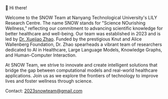 👋 Hi there!

Welcome to the SNOW Team at Nanyang Technological University's LILY Research Centre. The name SNOW stands for "Science NOurishing Wellness," reflecting our commitment to advancing scientific knowledge for better healthcare and well-being. Our team was established in 2023 and is led by [Dr. Xuejiao Zhao](https://zxjwudi.github.io/xuejiaozhao/). Funded by the prestigious Knut and Alice Wallenberg Foundation, Dr. Zhao spearheads a vibrant team of researchers dedicated to AI in Healthcare, Large Language Models, Knowledge Graphs, and Human-Computer Interaction.

At SNOW Team, we strive to innovate and create intelligent solutions that bridge the gap between computational models and real-world healthcare applications. Join us as we explore the frontiers of technology to improve lives and foster wellness through science.

Contact: 2023snowteam@gmail.com

<!---
2023SNOWTEAM/2023SNOWTEAM is a ✨ special ✨ repository because its `README.md` (this file) appears on your GitHub profile.
You can click the Preview link to take a look at your changes.
--->
